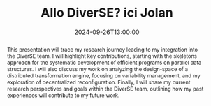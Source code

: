 ---
date: 2024-09-26T13:00:00
title: Allo DiverSE? ici Jolan
abstract: >
  
  This presentation will trace my research journey leading to my integration into the DiverSE team. I will highlight key contributions, starting with the skeletons approach for the systematic development of efficient programs on parallel data structures. I will also discuss my work on analyzing the design-space of a distributed transformation engine, focusing on variability management, and my exploration of decentralized reconfiguration. Finally, I will share my current research perspectives and goals within the DiverSE team, outlining how my past experiences will contribute to my future work.

event: DiverSE Coffee
location: Rennes, France
speaker: Jolan Philippe

---